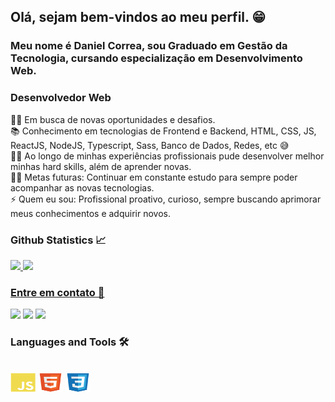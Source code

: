 ## Olá, sejam bem-vindos ao meu perfil. 😁

### Meu nome é Daniel Correa, sou Graduado em Gestão da Tecnologia, cursando especialização em Desenvolvimento Web. 

### Desenvolvedor Web

👨‍💻 Em busca de novas oportunidades e desafios.<br>
📚 Conhecimento em tecnologias de Frontend e Backend, HTML, CSS, JS, ReactJS, NodeJS, Typescript, Sass, Banco de Dados, Redes, etc 😅<br>
👷‍♂️ Ao longo de minhas experiências profissionais pude desenvolver melhor minhas hard skills, além de aprender novas.<br>
💪🏼 Metas futuras: Continuar em constante estudo para sempre poder acompanhar as novas tecnologias.<br>
⚡ Quem eu sou: Profissional proativo, curioso, sempre buscando aprimorar meus conhecimentos e adquirir novos.<br>

### Github Statistics 📈


 <div>
     <a href="https://github.com/prof-danielcorrea">
   <img height="180em" src="https://github-readme-stats.vercel.app/api?username=prof-danielcorrea&show_icons=true&theme=tokyonight&include_all_commits=true&count_private=true"/>
   <img height="180em" src="https://github-readme-stats.vercel.app/api/top-langs/?username=prof-danielcorrea&layout=compact&langs_count=6&theme=tokyonight"/>
</div>
  

  ### Entre em contato 📝
 
<div> 

  <a href="https://instagram.com/danielfaetec" target="_blank"><img src="https://img.shields.io/badge/-Instagram-%23E4405F?style=for-the-badge&logo=instagram&logoColor=white" target="_blank"></a>
    <a href="https://www.linkedin.com/in/daniel-correa-31992641/" target="_blank"><img src="https://img.shields.io/badge/-LinkedIn-%230077B5?style=for-the-badge&logo=linkedin&logoColor=white" target="_blank"></a> 
  <a href = "mailto:danielprofaetec@gmail.com"><img src="https://img.shields.io/badge/-Gmail-%23333?style=for-the-badge&logo=gmail&logoColor=white" target="_blank"></a>

 </div>

### Languages and Tools 🛠

<div style="display: inline_block"><br>
  <img align="center" alt="Js" height="30" width="40" src="https://raw.githubusercontent.com/devicons/devicon/master/icons/javascript/javascript-plain.svg">
  <img align="center" alt="HTML" height="30" width="40" src="https://raw.githubusercontent.com/devicons/devicon/master/icons/html5/html5-original.svg">
  <img align="center" alt="CSS" height="30" width="40" src="https://raw.githubusercontent.com/devicons/devicon/master/icons/css3/css3-original.svg">
</div>
